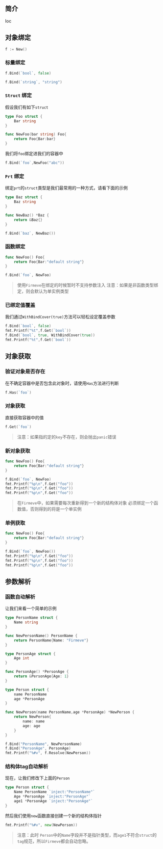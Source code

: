 ## 简介
Ioc

## 对象绑定

```go
f := New()
```

### 标量绑定
```go
f.Bind(`bool`, false)
```
```go
f.Bind(`string`, "string")
```

### `Struct` 绑定
假设我们有如下`struct`
```go
type Foo struct {
    Bar string	
}

func NewFoo(bar string) Foo{
    return Foo{Bar:bar}
}
```
我们将`foo`绑定进我们的容器中
```go
f.Bind(`foo`,NewFoo("abc"))
```

### `Prt` 绑定
绑定`prt`的`struct`类型是我们最常用的一种方式，请看下面的示例
```go
type Baz struct {
    Baz string	
}

func NewBaz() *Baz {
	return &Baz{}
}

f.Bind(`baz`, NewBaz())
```

### 函数绑定
```go
func NewFoo() Foo{
	return Foo{Bar:"default string"}
}

f.Bind(`foo`, NewFoo)
```
> 使用`Firmeve`在绑定的时候暂时不支持参数注入
> 注意：如果是非函数类型绑定，则会默认为单实例类型

### 已绑定值覆盖
我们通过`WithBindCover(true)`方法可以轻松设定覆盖参数
```go
f.Bind(`bool`, false)
fmt.Printf("%t",f.Get(`bool`))
f.Bind(`bool`, true, WithBindCover(true))
fmt.Printf("%t",f.Get(`bool`))
```

## 对象获取

### 验证对象是否存在
在不确定容器中是否包含此对象时，请使用`Has`方法进行判断
```go
f.Has(`foo`)
```
### 对象获取
直接获取容器中的值
```go
f.Get(`foo`)
```
> 注意：如果指的定的`key`不存在，则会抛出`panic`错误

### 新对象获取
```go
func NewFoo() Foo{
	return Foo{Bar:"default string"}
}

f.Bind(`foo`, NewFoo)
fmt.Printf("%p\n",f.Get("foo"))
fmt.Printf("%p\n",f.Get("foo"))
fmt.Printf("%p\n",f.Get("foo"))
```
> 在`Firmeve`中，如果需要每次重新得到一个新的结构体对象
必须绑定一个函数值，否则得到的将是一个单实例

### 单例获取
```go
func NewFoo() Foo{
	return Foo{Bar:"default string"}
}

f.Bind(`foo`, NewFoo())
fmt.Printf("%p\n",f.Get("foo"))
fmt.Printf("%p\n",f.Get("foo"))
fmt.Printf("%p\n",f.Get("foo"))
```

## 参数解析
### 函数自动解析
让我们来看一个简单的示例
```go
type PersonName struct {
	Name string
}

func NewPersonName() PersonName {
	return PersonName{Name: "Firmeve"}
}

type PersonAge struct {
	Age int
}

func PersonAge() *PersonAge {
	return &PersonAge{Age: 1}
}

type Person struct {
	name PersonName
	age *PersonAge
}

func NewPerson(name PersonName,age *PersonAge) *NewPerson {
    return NewPerson{
    	name: name
    	age: age
    }
}

f.Bind("PersonName", NewPersonName)
f.Bind("PersonAge", PersonAge)
fmt.Printf("%#v", f.Resolve(NewPerson))
```

### 结构体tag自动解析
现在，让我们修改下上面的`Person`
```go
type Person struct {
	Name PersonName `inject:"PersonName"`
	Age *PersonAge `inject:"PersonAge"`
	age1 *PersonAge `inject:"PersonAge"`
}
```
然后我们使用`new`函数直接创建一个新的结构体指针
```go
fmt.Printf("%#v", new(NewPerson))
```
> 注意：此时 `Person`中的`Name`字段并不是指针类型，而`age1`不符合`struct`的`tag`规范，所以`Firmeve`都会自动忽略。
